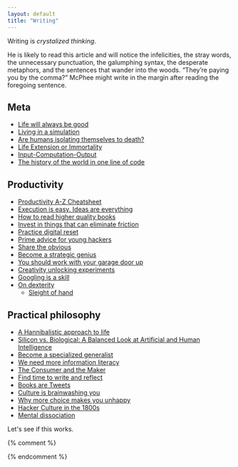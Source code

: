 ```yaml
---
layout: default
title: "Writing"
---
```


Writing is *crystalized thinking*.

>
He is likely to read this article and will notice the infelicities, the stray words, the unnecessary punctuation, the galumphing syntax, the desperate metaphors, and the sentences that wander into the woods. “They’re paying you by the comma?” McPhee might write in the margin after reading the foregoing sentence.

## Meta
- [Life will always be good](/writing/life)
- [Living in a simulation](/writing/simulation)
- [Are humans isolating themselves to death?](/writing/isolation)
- [Life Extension or Immortality](/writing/lifeextension)
- [Input-Computation-Output](/writing/input)
- [The history of the world in one line of code](/writing/code)

## Productivity
- [Productivity A-Z Cheatsheet](/writing/productivity)
- [Execution is easy. Ideas are everything](/writing/execution)
- [How to read higher quality books](writing/readingbooks)
- [Invest in things that can eliminate friction](/writing/friction)
- [Practice digital reset](/writing/reset)
- [Prime advice for young hackers](/writing/younghackers)
- [Share the obvious](/writing/share)
- [Become a strategic genius](/writing/genius)
- [You should work with your garage door up](/writing/garage)
- [Creativity unlocking experiments](/writing/creativity)
- [Googling is a skill](/writing/googling)
- [On dexterity](/writing/dexterity)
  - [Sleight of hand](/writing/Sleightofhand)

## Practical philosophy
- [A Hannibalistic approach to life](/writing/hannibal)
- [Silicon vs. Biological: A Balanced Look at Artificial and Human Intelligence](/writing/silicon)
- [Become a specialized generalist](/writing/generalist)
- [We need more information literacy](/writing/literacy)
- [The Consumer and the Maker](/writing/consumer)
- [Find time to write and reflect](/writing/reflect)
- [Books are Tweets](/writing/booksaretweets)
- [Culture is brainwashing you](/writing/culture)
- [Why more choice makes you unhappy](/writing/choice)
- [Hacker Culture in the 1800s](/writing/hacker)
- [Mental dissociation](/writing/dissociation)

Let's see if this works. 

{% comment %}
<!-- {% capture numposts %}{{ site.posts | size }}{% endcapture %}
{% if numposts != '0' %}
## Talks by Year

{% for post in site.posts %}{% assign currentyear = post.date | date: "%Y" %}{% if currentyear != prevyear %}
### {{ currentyear }}
{% assign prevyear = currentyear %}{% endif %} - [{{ post.title }}]({{ site.baseurl }}{{ post.url }}) - {{ post.date | date: '%B %-d' }}
{% endfor %}
{% endif %} -->
{% endcomment %}